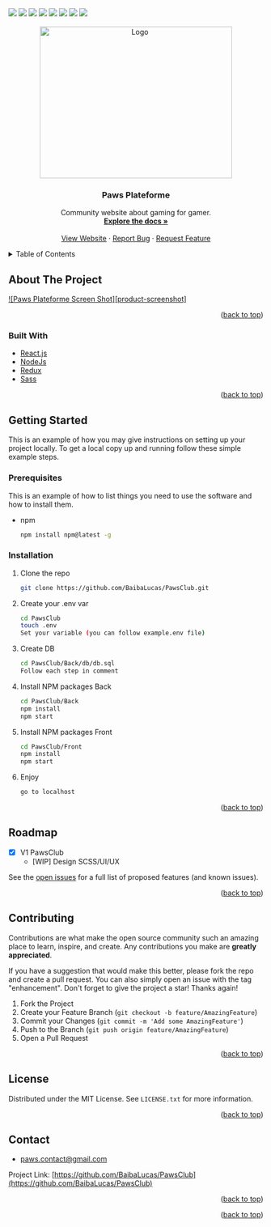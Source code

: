 <div id="top">
  <img src="https://img.shields.io/badge/Amazon_AWS-FF9900?style=for-the-badge&logo=amazonaws&logoColor=white" />
  <img src="https://img.shields.io/badge/PostgreSQL-316192?style=for-the-badge&logo=postgresql&logoColor=white" />
  <img src="https://img.shields.io/badge/JWT-000000?style=for-the-badge&logo=JSON%20web%20tokens&logoColor=white" />
  <img src="https://img.shields.io/badge/Nginx-009639?style=for-the-badge&logo=nginx&logoColor=white" />
  <img src="https://img.shields.io/badge/Node.js-339933?style=for-the-badge&logo=nodedotjs&logoColor=white" />
  <img src="https://img.shields.io/badge/React-20232A?style=for-the-badge&logo=react&logoColor=61DAFB" />
  <img src="https://img.shields.io/badge/Redux-593D88?style=for-the-badge&logo=redux&logoColor=white" />
  <img src="https://img.shields.io/badge/Sass-CC6699?style=for-the-badge&logo=sass&logoColor=white" />
</div>
<!-- PROJECT SHIELDS -->
<!--
*** I'm using markdown "reference style" links for readability.
*** Reference links are enclosed in brackets [ ] instead of parentheses ( ).
*** See the bottom of this document for the declaration of the reference variables
*** for contributors-url, forks-url, etc. This is an optional, concise syntax you may use.
*** https://www.markdownguide.org/basic-syntax/#reference-style-links
-->


<!-- PROJECT LOGO -->
<br />
<div align="center">
  <a href="https://github.com/BaibaLucas/PawsClub">
    <img src="images/Banneer.jpg" alt="Logo" width="380" height="300">
  </a>

<h3 align="center">Paws Plateforme</h3>

  <p align="center">
    Community website about gaming for gamer.
    <br />
    <a href="https://github.com/BaibaLucas/PawsClub"><strong>Explore the docs »</strong></a>
    <br />
    <br />
    <a href="https://pawsclub.fr">View Website</a>
    ·
    <a href="https://github.com/BaibaLucas/PawsClub/issues">Report Bug</a>
    ·
    <a href="https://github.com/BaibaLucas/PawsClub/issues">Request Feature</a>
  </p>
</div>



<!-- TABLE OF CONTENTS -->
<details>
  <summary>Table of Contents</summary>
  <ol>
    <li>
      <a href="#about-the-project">About The Project</a>
      <ul>
        <li><a href="#built-with">Built With</a></li>
      </ul>
    </li>
    <li>
      <a href="#getting-started">Getting Started</a>
      <ul>
        <li><a href="#prerequisites">Prerequisites</a></li>
        <li><a href="#installation">Installation</a></li>
      </ul>
    </li>
    <li><a href="#usage">Usage</a></li>
    <li><a href="#roadmap">Roadmap</a></li>
    <li><a href="#contributing">Contributing</a></li>
    <li><a href="#license">License</a></li>
    <li><a href="#contact">Contact</a></li>
    <li><a href="#acknowledgments">Acknowledgments</a></li>
  </ol>
</details>



<!-- ABOUT THE PROJECT -->
## About The Project

[![Paws Plateforme Screen Shot][product-screenshot]](./images/illust.png)

<p align="right">(<a href="#top">back to top</a>)</p>



### Built With

* [React.js](https://reactjs.org/)
* [NodeJs](https://nodejs.org/en/)
* [Redux](https://redux.js.org)
* [Sass](https://sass-lang.com)

<p align="right">(<a href="#top">back to top</a>)</p>


## Getting Started

This is an example of how you may give instructions on setting up your project locally.
To get a local copy up and running follow these simple example steps.

### Prerequisites

This is an example of how to list things you need to use the software and how to install them.
* npm
  ```sh
  npm install npm@latest -g
  ```

### Installation

1. Clone the repo
   ```sh
   git clone https://github.com/BaibaLucas/PawsClub.git
   ```
2. Create your .env var
   ```sh
   cd PawsClub
   touch .env
   Set your variable (you can follow example.env file)
   ```
3. Create DB
   ```sh
   cd PawsClub/Back/db/db.sql
   Follow each step in comment
   ```
4. Install NPM packages Back
   ```sh
   cd PawsClub/Back
   npm install
   npm start
   ```
5. Install NPM packages Front
   ```sh
   cd PawsClub/Front
   npm install
   npm start
   ```
6. Enjoy
   ```sh
   go to localhost
   ```
  
<p align="right">(<a href="#top">back to top</a>)</p>



<!-- ROADMAP -->
## Roadmap

- [x] V1 PawsClub
  - [WIP] Design SCSS/UI/UX

See the [open issues](https://github.com/BaibaLucas/PawsClub/issues) for a full list of proposed features (and known issues).

<p align="right">(<a href="#top">back to top</a>)</p>



<!-- CONTRIBUTING -->
## Contributing

Contributions are what make the open source community such an amazing place to learn, inspire, and create. Any contributions you make are **greatly appreciated**.

If you have a suggestion that would make this better, please fork the repo and create a pull request. You can also simply open an issue with the tag "enhancement".
Don't forget to give the project a star! Thanks again!

1. Fork the Project
2. Create your Feature Branch (`git checkout -b feature/AmazingFeature`)
3. Commit your Changes (`git commit -m 'Add some AmazingFeature'`)
4. Push to the Branch (`git push origin feature/AmazingFeature`)
5. Open a Pull Request

<p align="right">(<a href="#top">back to top</a>)</p>



<!-- LICENSE -->
## License

Distributed under the MIT License. See `LICENSE.txt` for more information.

<p align="right">(<a href="#top">back to top</a>)</p>



<!-- CONTACT -->
## Contact

- paws.contact@gmail.com

Project Link: [https://github.com/BaibaLucas/PawsClub](https://github.com/BaibaLucas/PawsClub)

<p align="right">(<a href="#top">back to top</a>)</p>

<p align="right">(<a href="#top">back to top</a>)</p>

